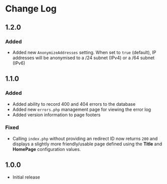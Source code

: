 Change Log
==========

1.2.0
-----

### Added
* Added new `AnonymizeAddresses` setting. When set to `true` (default), IP addresses will be anonymised to a /24 subnet (IPv4) or a /64 subnet (IPv6)

1.1.0
-----

### Added
* Added ability to record 400 and 404 errors to the database
* Added new `errors.php` management page for viewing the error log
* Added version information to page footers

### Fixed
* Calling `index.php` without providing an redirect ID now returns `200` and displays a slightly more friendly/usable page defined using the **Title** and **HomePage** configuration values.

1.0.0
-----
* Initial release